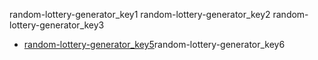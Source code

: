 random-lottery-generator_key1
random-lottery-generator_key2
random-lottery-generator_key3
- [random-lottery-generator_key5](http://codepen.io/navgurukul/full/MJgjyo)random-lottery-generator_key6
